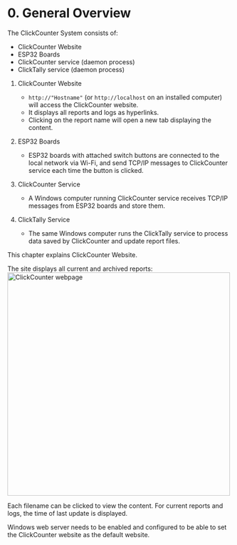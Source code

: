 # 0. General Overview

The ClickCounter System consists of:

- ClickCounter Website
- ESP32 Boards
- ClickCounter service (daemon process)
- ClickTally service (daemon process)

1. ClickCounter Website
  
   - `http://"Hostname"` (or `http://localhost` on an installed computer) will access the ClickCounter website.
   - It displays all reports and logs as hyperlinks.
   - Clicking on the report name will open a new tab displaying the content.

2. ESP32 Boards

   - ESP32 boards with attached switch buttons are connected to the local network via Wi-Fi, and send TCP/IP messages to ClickCounter service each time the button is clicked.

3. ClickCounter Service

   - A Windows computer running ClickCounter service receives TCP/IP messages from ESP32 boards and store them.

4. ClickTally Service

   - The same Windows computer runs the ClickTally service to process data saved by ClickCounter and update report files.

This chapter explains ClickCounter Website.

The site displays all current and archived reports:\
<img src="https://github.com/leonschoi/ClickCount.en/assets/29897968/434b95a8-3963-4135-9c62-71753f798df1" alt="ClickCounter webpage" width="500"/>

Each filename can be clicked to view the content. For current reports and logs, the time of last update is displayed.

Windows web server needs to be enabled and configured to be able to set the ClickCounter website as the default website.
